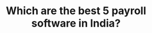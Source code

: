---
title: Which are the best 5 payroll software in India?
description: We evaluate the best 5 payroll software in India and how to choose one that is best for your organization.
eleventyExcludeFromCollections: true
category:
    - Payroll Software
    - HR Software
tags:
    - best payroll software
    - hr software
    - posts
---
